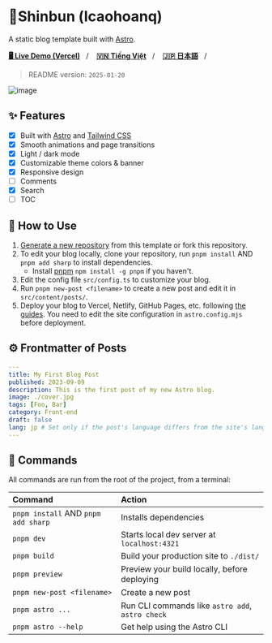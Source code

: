 # 🍥Shinbun (lcaohoanq)

A static blog template built with [Astro](https://astro.build).

[**🖥️ Live Demo (Vercel)**](https://shinbun.vercel.app)&nbsp;&nbsp;&nbsp;/&nbsp;&nbsp;&nbsp;
[**🇻🇳 Tiếng Việt**](https://github.com/lcaohoanq/shinbun/blob/main/README.vi-VN.md)&nbsp;&nbsp;&nbsp;/&nbsp;&nbsp;&nbsp;
[**🇯🇵 日本語**](https://github.com/lcaohoanq/shinbun/blob/main/README.ja-JP.md)&nbsp;&nbsp;&nbsp;/&nbsp;&nbsp;&nbsp;

> README version: `2025-01-20`

![image](https://github.com/user-attachments/assets/0cc757d6-a387-4b3b-ad2a-daf47084d79a)

## ✨ Features

- [x] Built with [Astro](https://astro.build) and [Tailwind CSS](https://tailwindcss.com)
- [x] Smooth animations and page transitions
- [x] Light / dark mode
- [x] Customizable theme colors & banner
- [x] Responsive design
- [ ] Comments
- [x] Search
- [ ] TOC

## 🚀 How to Use

1. [Generate a new repository](https://github.com/lcaohoanq/shinbun/generate) from this template or fork this repository.
2. To edit your blog locally, clone your repository, run `pnpm install` AND `pnpm add sharp` to install dependencies.
   - Install [pnpm](https://pnpm.io) `npm install -g pnpm` if you haven't.
3. Edit the config file `src/config.ts` to customize your blog.
4. Run `pnpm new-post <filename>` to create a new post and edit it in `src/content/posts/`.
5. Deploy your blog to Vercel, Netlify, GitHub Pages, etc. following [the guides](https://docs.astro.build/en/guides/deploy/). You need to edit the site configuration in `astro.config.mjs` before deployment.

## ⚙️ Frontmatter of Posts

```yaml
---
title: My First Blog Post
published: 2023-09-09
description: This is the first post of my new Astro blog.
image: ./cover.jpg
tags: [Foo, Bar]
category: Front-end
draft: false
lang: jp # Set only if the post's language differs from the site's language in `config.ts`
---
```

## 🧞 Commands

All commands are run from the root of the project, from a terminal:

| Command                             | Action                                           |
| :---------------------------------- | :----------------------------------------------- |
| `pnpm install` AND `pnpm add sharp` | Installs dependencies                            |
| `pnpm dev`                          | Starts local dev server at `localhost:4321`      |
| `pnpm build`                        | Build your production site to `./dist/`          |
| `pnpm preview`                      | Preview your build locally, before deploying     |
| `pnpm new-post <filename>`          | Create a new post                                |
| `pnpm astro ...`                    | Run CLI commands like `astro add`, `astro check` |
| `pnpm astro --help`                 | Get help using the Astro CLI                     |
